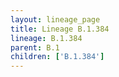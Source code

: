```yaml
---
layout: lineage_page
title: Lineage B.1.384
lineage: B.1.384
parent: B.1
children: ['B.1.384']
---
```

